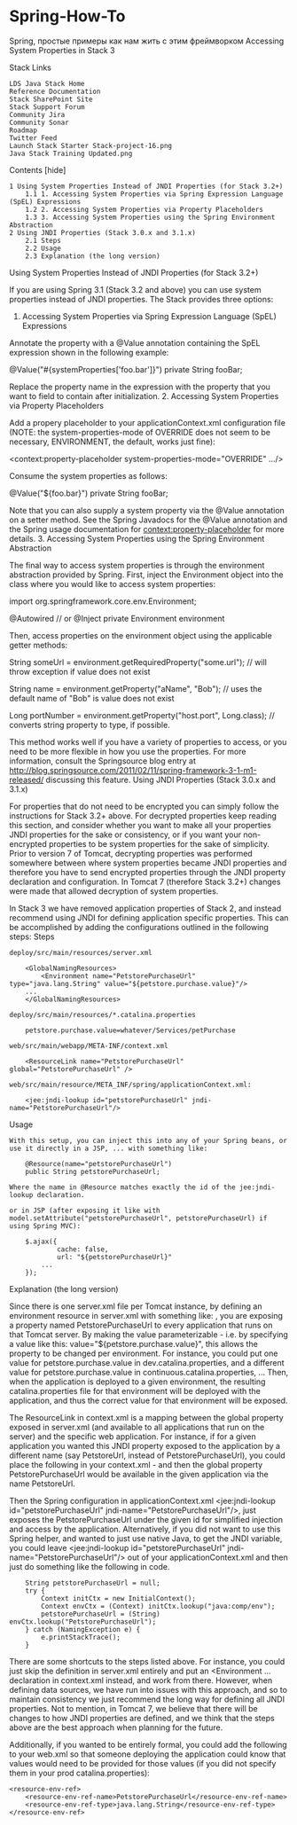 Spring-How-To
=============

Spring, простые примеры как нам жить с этим фреймворком
Accessing System Properties in Stack 3

Stack Links

    LDS Java Stack Home
    Reference Documentation
    Stack SharePoint Site
    Stack Support Forum
    Community Jira
    Community Sonar
    Roadmap
    Twitter Feed
    Launch Stack Starter Stack-project-16.png
    Java Stack Training Updated.png 

Contents
 [hide] 

    1 Using System Properties Instead of JNDI Properties (for Stack 3.2+)
        1.1 1. Accessing System Properties via Spring Expression Language (SpEL) Expressions
        1.2 2. Accessing System Properties via Property Placeholders
        1.3 3. Accessing System Properties using the Spring Environment Abstraction
    2 Using JNDI Properties (Stack 3.0.x and 3.1.x)
        2.1 Steps
        2.2 Usage
        2.3 Explanation (the long version)

Using System Properties Instead of JNDI Properties (for Stack 3.2+)

If you are using Spring 3.1 (Stack 3.2 and above) you can use system properties instead of JNDI properties. The Stack provides three options:
1. Accessing System Properties via Spring Expression Language (SpEL) Expressions

Annotate the property with a @Value annotation containing the SpEL expression shown in the following example:

@Value("#{systemProperties['foo.bar']}")
private String fooBar;

Replace the property name in the expression with the property that you want to field to contain after initialization.
2. Accessing System Properties via Property Placeholders

Add a propery placeholder to your applicationContext.xml configuration file (NOTE: the system-properties-mode of OVERRIDE does not seem to be necessary, ENVIRONMENT, the default, works just fine):

<context:property-placeholder system-properties-mode="OVERRIDE" .../>

Consume the system properties as follows:

@Value("${foo.bar}")
private String fooBar;

Note that you can also supply a system property via the @Value annotation on a setter method. See the Spring Javadocs for the @Value annotation and the Spring usage documentation for <context:property-placeholder> for more details.
3. Accessing System Properties using the Spring Environment Abstraction

The final way to access system properties is through the environment abstraction provided by Spring. First, inject the Environment object into the class where you would like to access system properties:

import org.springframework.core.env.Environment;
 
@Autowired // or @Inject
private Environment environment

Then, access properties on the environment object using the applicable getter methods:

String someUrl = environment.getRequiredProperty("some.url"); // will throw exception if value does not exist
 
String name = environment.getProperty("aName", "Bob"); // uses the default name of "Bob" is value does not exist
 
Long portNumber = environment.getProperty("host.port", Long.class); // converts string property to type, if possible.

This method works well if you have a variety of properties to access, or you need to be more flexible in how you use the properties. For more information, consult the Springsource blog entry at http://blog.springsource.com/2011/02/11/spring-framework-3-1-m1-released/ discussing this feature.
Using JNDI Properties (Stack 3.0.x and 3.1.x)

For properties that do not need to be encrypted you can simply follow the instructions for Stack 3.2+ above. For decrypted properties keep reading this section, and consider whether you want to make all your properties JNDI properties for the sake or consistency, or if you want your non-encrypted properties to be system properties for the sake of simplicity. Prior to version 7 of Tomcat, decrypting properties was performed somewhere between where system properties became JNDI properties and therefore you have to send encrypted properties through the JNDI property declaration and configuration. In Tomcat 7 (therefore Stack 3.2+) changes were made that allowed decryption of system properties.

In Stack 3 we have removed application properties of Stack 2, and instead recommend using JNDI for defining application specific properties. This can be accomplished by adding the configurations outlined in the following steps:
Steps

    deploy/src/main/resources/server.xml 

        <GlobalNamingResources>
            <Environment name="PetstorePurchaseUrl" type="java.lang.String" value="${petstore.purchase.value}"/>
	    ...
        </GlobalNamingResources>

    deploy/src/main/resources/*.catalina.properties 

        petstore.purchase.value=whatever/Services/petPurchase

    web/src/main/webapp/META-INF/context.xml 

        <ResourceLink name="PetstorePurchaseUrl" global="PetstorePurchaseUrl" />

    web/src/main/resource/META_INF/spring/applicationContext.xml: 

        <jee:jndi-lookup id="petstorePurchaseUrl" jndi-name="PetstorePurchaseUrl"/>


Usage

    With this setup, you can inject this into any of your Spring beans, or use it directly in a JSP, ... with something like: 

        @Resource(name="petstorePurchaseUrl")
        public String petstorePurchaseUrl;

    Where the name in @Resource matches exactly the id of the jee:jndi-lookup declaration. 

    or in JSP (after exposing it like with model.setAttribute("petstorePurchaseUrl", petstorePurchaseUrl) if using Spring MVC): 

        $.ajax({
                cache: false,
                url: "${petstorePurchaseUrl}"
        	...
        });

Explanation (the long version)

Since there is one server.xml file per Tomcat instance, by defining an environment resource in server.xml with something like: <Environment name="PetstorePurchaseUrl" type="java.lang.String" value="${petstore.purchase.value}"/>, you are exposing a property named PetstorePurchaseUrl to every application that runs on that Tomcat server. By making the value parameterizable - i.e. by specifying a value like this: value="${petstore.purchase.value}", this allows the property to be changed per environment. For instance, you could put one value for petstore.purchase.value in dev.catalina.properties, and a different value for petstore.purchase.value in continuous.catalina.properties, ... Then, when the application is deployed to a given environment, the resulting catalina.properties file for that environment will be deployed with the application, and thus the correct value for that environment will be exposed.

The ResourceLink in context.xml is a mapping between the global property exposed in server.xml (and available to all applications that run on the server) and the specific web application. For instance, if for a given application you wanted this JNDI property exposed to the application by a different name (say PetstoreUrl, instead of PetstorePurchaseUrl), you could place the following in your context.xml - <ResourceLink name="PetstoreUrl" global="PetstorePurchaseUrl" /> and then the global property PetstorePurchaseUrl would be available in the given application via the name PetstoreUrl.

Then the Spring configuration in applicationContext.xml <jee:jndi-lookup id="petstorePurchaseUrl" jndi-name="PetstorePurchaseUrl"/>, just exposes the PetstorePurchaseUrl under the given id for simplified injection and access by the application. Alternatively, if you did not want to use this Spring helper, and wanted to just use native Java, to get the JNDI variable, you could leave <jee:jndi-lookup id="petstorePurchaseUrl" jndi-name="PetstorePurchaseUrl"/> out of your applicationContext.xml and then just do something like the following in code.

        String petstorePurchaseUrl = null;
        try {
        	Context initCtx = new InitialContext();
        	Context envCtx = (Context) initCtx.lookup("java:comp/env");
        	petstorePurchaseUrl = (String) envCtx.lookup("PetstorePurchaseUrl");
        } catch (NamingException e) {
        	e.printStackTrace();
        }

There are some shortcuts to the steps listed above. For instance, you could just skip the definition in server.xml entirely and put an <Environment ... declaration in context.xml instead, and work from there. However, when defining data sources, we have run into issues with this approach, and so to maintain consistency we just recommend the long way for defining all JNDI properties. Not to mention, in Tomcat 7, we believe that there will be changes to how JNDI properties are defined, and we think that the steps above are the best approach when planning for the future.

Additionally, if you wanted to be entirely formal, you could add the following to your web.xml so that someone deploying the application could know that values would need to be provided for those values (if you did not specify them in your prod catalina.properties):

    <resource-env-ref>
        <resource-env-ref-name>PetstorePurchaseUrl</resource-env-ref-name>
        <resource-env-ref-type>java.lang.String</resource-env-ref-type>
    </resource-env-ref>
